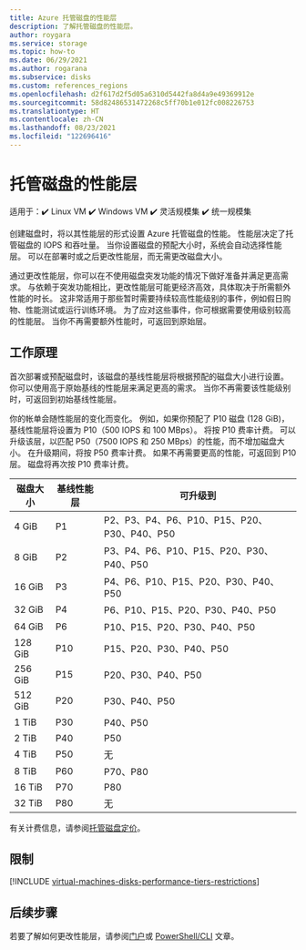 ```yaml
---
title: Azure 托管磁盘的性能层
description: 了解托管磁盘的性能层。
author: roygara
ms.service: storage
ms.topic: how-to
ms.date: 06/29/2021
ms.author: rogarana
ms.subservice: disks
ms.custom: references_regions
ms.openlocfilehash: d2f617d2f5d05a6310d5442fa8d4a9e49369912e
ms.sourcegitcommit: 58d82486531472268c5ff70b1e012fc008226753
ms.translationtype: HT
ms.contentlocale: zh-CN
ms.lasthandoff: 08/23/2021
ms.locfileid: "122696416"
---
```

# <a name="performance-tiers-for-managed-disks"></a>托管磁盘的性能层

适用于：:heavy_check_mark: Linux VM :heavy_check_mark: Windows VM :heavy_check_mark: 灵活规模集 :heavy_check_mark: 统一规模集

创建磁盘时，将以其性能层的形式设置 Azure 托管磁盘的性能。 性能层决定了托管磁盘的 IOPS 和吞吐量。 当你设置磁盘的预配大小时，系统会自动选择性能层。 可以在部署时或之后更改性能层，而无需更改磁盘大小。

通过更改性能层，你可以在不使用磁盘突发功能的情况下做好准备并满足更高需求。 与依赖于突发功能相比，更改性能层可能更经济高效，具体取决于所需额外性能的时长。 这非常适用于那些暂时需要持续较高性能级别的事件，例如假日购物、性能测试或运行训练环境。 为了应对这些事件，你可根据需要使用级别较高的性能层。 当你不再需要额外性能时，可返回到原始层。

## <a name="how-it-works"></a>工作原理

首次部署或预配磁盘时，该磁盘的基线性能层将根据预配的磁盘大小进行设置。 你可以使用高于原始基线的性能层来满足更高的需求。 当你不再需要该性能级别时，可返回到初始基线性能层。

你的帐单会随性能层的变化而变化。 例如，如果你预配了 P10 磁盘 (128 GiB)，基线性能层将设置为 P10（500 IOPS 和 100 MBps）。 将按 P10 费率计费。 可以升级该层，以匹配 P50（7500 IOPS 和 250 MBps）的性能，而不增加磁盘大小。 在升级期间，将按 P50 费率计费。 如果不再需要更高的性能，可返回到 P10 层。 磁盘将再次按 P10 费率计费。

| 磁盘大小 | 基线性能层 | 可升级到 |
|----------------|-----|-------------------------------------|
| 4 GiB | P1 | P2、P3、P4、P6、P10、P15、P20、P30、P40、P50 |
| 8 GiB | P2 | P3、P4、P6、P10、P15、P20、P30、P40、P50 |
| 16 GiB | P3 | P4、P6、P10、P15、P20、P30、P40、P50 | 
| 32 GiB | P4 | P6、P10、P15、P20、P30、P40、P50 |
| 64 GiB | P6 | P10、P15、P20、P30、P40、P50 |
| 128 GiB | P10 | P15、P20、P30、P40、P50 |
| 256 GiB | P15 | P20、P30、P40、P50 |
| 512 GiB | P20 | P30、P40、P50 |
| 1 TiB | P30 | P40、P50 |
| 2 TiB | P40 | P50 |
| 4 TiB | P50 | 无 |
| 8 TiB | P60 |  P70、P80 |
| 16 TiB | P70 | P80 |
| 32 TiB | P80 | 无 |

有关计费信息，请参阅[托管磁盘定价](https://azure.microsoft.com/pricing/details/managed-disks/)。

## <a name="restrictions"></a>限制

[!INCLUDE [virtual-machines-disks-performance-tiers-restrictions](../../includes/virtual-machines-disks-performance-tiers-restrictions.md)]

## <a name="next-steps"></a>后续步骤

若要了解如何更改性能层，请参阅[门户](disks-performance-tiers-portal.md)或 [PowerShell/CLI](disks-performance-tiers.md) 文章。

